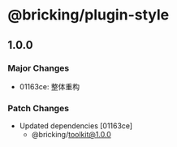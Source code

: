 # @bricking/plugin-style

## 1.0.0

### Major Changes

- 01163ce: 整体重构

### Patch Changes

- Updated dependencies [01163ce]
  - @bricking/toolkit@1.0.0
